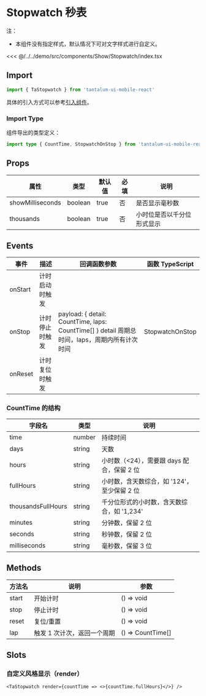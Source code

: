 # Stopwatch 秒表

注：

- 本组件没有指定样式，默认情况下可对文字样式进行自定义。

<CodeDemo name="Stopwatch">

<<< @/../../demo/src/components/Show/Stopwatch/index.tsx

</CodeDemo>

## Import

```js
import { TaStopwatch } from 'tantalum-ui-mobile-react'
```

具体的引入方式可以参考[引入组件](../guide/import.md)。

### Import Type

组件导出的类型定义：

```ts
import type { CountTime, StopwatchOnStop } from 'tantalum-ui-mobile-react'
```

## Props

| 属性             | 类型    | 默认值 | 必填 | 说明                       |
| ---------------- | ------- | ------ | ---- | -------------------------- |
| showMilliseconds | boolean | true   | 否   | 是否显示毫秒数             |
| thousands        | boolean | true   | 否   | 小时位是否以千分位形式显示 |

## Events

| 事件    | 描述           | 回调函数参数                                                                                  | 函数 TypeScript |
| ------- | -------------- | --------------------------------------------------------------------------------------------- | --------------- |
| onStart | 计时启动时触发 |                                                                                               |                 |
| onStop  | 计时停止时触发 | payload: { detail: CountTime, laps: CountTime[] } detail 周期总时间，laps，周期内所有计次时间 | StopwatchOnStop |
| onReset | 计时复位时触发 |                                                                                               |                 |

### CountTime 的结构

| 字段名             | 类型   | 说明                                        |
| ------------------ | ------ | ------------------------------------------- |
| time               | number | 持续时间                                    |
| days               | string | 天数                                        |
| hours              | string | 小时数（<24），需要跟 days 配合，保留 2 位  |
| fullHours          | string | 小时数，含天数综合，如 '124'，至少保留 2 位 |
| thousandsFullHours | string | 千分位形式的小时数，含天数综合，如 '1,234'  |
| minutes            | string | 分钟数，保留 2 位                           |
| seconds            | string | 秒钟数，保留 2 位                           |
| milliseconds       | string | 毫秒数，保留 3 位                           |

## Methods

| 方法名 | 说明                        | 参数              |
| ------ | --------------------------- | ----------------- |
| start  | 开始计时                    | () => void        |
| stop   | 停止计时                    | () => void        |
| reset  | 复位/重置                   | () => void        |
| lap    | 触发 1 次计次，返回一个周期 | () => CountTime[] |

## Slots

### 自定义风格显示（render）

```tsx
<TaStopwatch render={countTime => <>{countTime.fullHours}</>} />
```
